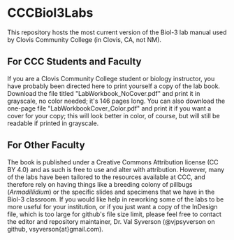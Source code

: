 # CCCBiol3Labs
This repository hosts the most current version of the Biol-3 lab manual used by Clovis Community College (in Clovis, CA, not NM).

## For CCC Students and Faculty
If you are a Clovis Community College student or biology instructor, you have probably been directed here to print yourself a copy of the lab book. Download the file titled "LabWorkbook_NoCover.pdf" and print it in grayscale, no color needed; it's 146 pages long. You can also download the one-page file "LabWorkbookCover_Color.pdf" and print it if you want a cover for your copy; this will look better in color, of course, but will still be readable if printed in grayscale.

## For Other Faculty
The book is published under a Creative Commons Attribution license (CC BY 4.0) and as such is free to use and alter with attribution. However, many of the labs have been tailored to the resources available at CCC, and therefore rely on having things like a breeding colony of pillbugs (*Armadillidium*) or the specific slides and specimens that we have in the Biol-3 classroom. If you would like help in reworking some of the labs to be more useful for your institution, or if you just want a copy of the InDesign file, which is too large for github's file size limit, please feel free to contact the editor and repository maintainer, Dr. Val Syverson (@vjpsyverson on github, vsyverson{at}gmail.com). 
